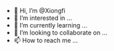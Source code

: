 - 👋 Hi, I’m @Xiongfi
- 👀 I’m interested in ...
- 🌱 I’m currently learning ...
- 💞️ I’m looking to collaborate on ...
- 📫 How to reach me ...

<!---
Xiongfi/Xiongfi is a ✨ special ✨ repository because its `README.md` (this file) appears on your GitHub profile.
You can click the Preview link to take a look at your changes.
--->
